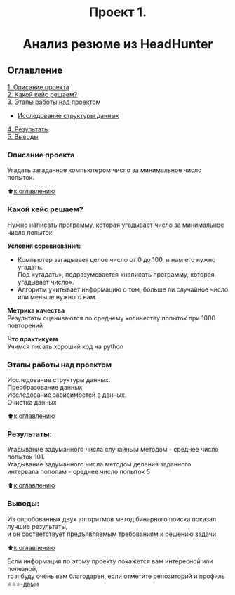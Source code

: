 # <center> Проект 1.
# <center> Анализ резюме из HeadHunter

## Оглавление  
[1. Описание проекта](README.md#Описание-проекта)  
[2. Какой кейс решаем?](README.md#Какой-кейс-решаем)  
[3. Этапы работы над проектом](README.md#Этапы-работы-над-проектом)  
  * [Исследование структуры данных](README.md#Исследование-структуры-данных)  

[4. Результаты](README.md#Результаты)    
[5. Выводы](README.md#Выводы) 

### Описание проекта    
Угадать загаданное компьютером число за минимальное число попыток.

:arrow_up:[к оглавлению](README.md#Оглавление)


### Какой кейс решаем?    
Нужно написать программу, которая угадывает число за минимальное число попыток

**Условия соревнования:**  
- Компьютер загадывает целое число от 0 до 100, и нам его нужно угадать.  
Под «угадать», подразумевается «написать программу, которая угадывает число».
- Алгоритм учитывает информацию о том, больше ли случайное число или меньше нужного нам.

**Метрика качества**     
Результаты оцениваются по среднему количеству попыток при 1000 повторений

**Что практикуем**     
Учимся писать хороший код на python


### Этапы работы над проектом  
Исследование структуры данных.  
Преобразование данных  
Исследование зависимостей в данных.  
Очистка данных

:arrow_up:[к оглавлению](README.md#Оглавление)


### Результаты:  
Угадывание задуманного числа случайным методом - среднее число попыток 101.  
Угадывание задуманного числа методом деления заданного  
интервала пополам - среднее число попыток 5

:arrow_up:[к оглавлению](README.md#Оглавление)


### Выводы:  
Из опробованных двух алгоритмов метод бинарного поиска показал лучшие результаты,  
и он соответствует предъявляемым требованиям к решению задачи

:arrow_up:[к оглавлению](README.md#Оглавление)


Если информация по этому проекту покажется вам интересной или полезной,  
то я буду очень вам благодарен, если отметите репозиторий и профиль ⭐️⭐️⭐️-дами